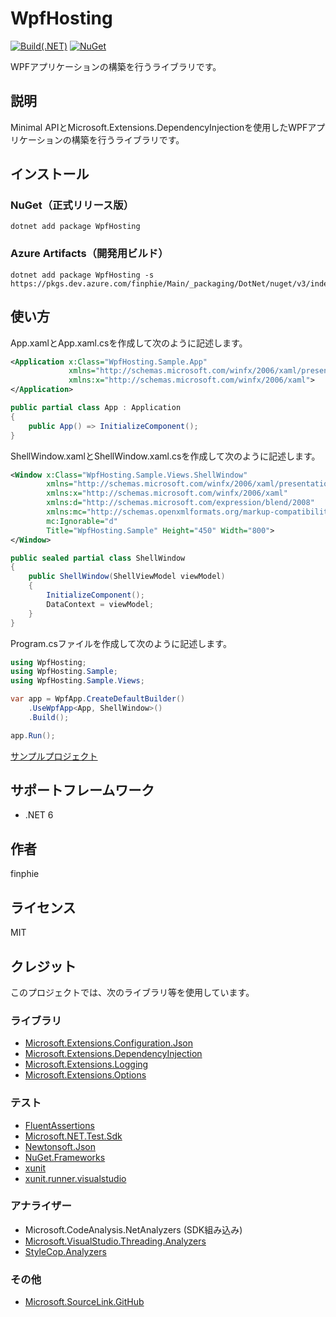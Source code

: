# WpfHosting

[![Build(.NET)](https://github.com/finphie/WpfHosting/actions/workflows/build-dotnet.yml/badge.svg)](https://github.com/finphie/WpfHosting/actions/workflows/build-dotnet.yml)
[![NuGet](https://img.shields.io/nuget/v/WpfHosting?color=0078d4&label=NuGet)](https://www.nuget.org/packages/WpfHosting/)

WPFアプリケーションの構築を行うライブラリです。

## 説明

Minimal APIとMicrosoft.Extensions.DependencyInjectionを使用したWPFアプリケーションの構築を行うライブラリです。

## インストール

### NuGet（正式リリース版）

```console
dotnet add package WpfHosting
```

### Azure Artifacts（開発用ビルド）

```console
dotnet add package WpfHosting -s https://pkgs.dev.azure.com/finphie/Main/_packaging/DotNet/nuget/v3/index.json
```

## 使い方

App.xamlとApp.xaml.csを作成して次のように記述します。

```xml
<Application x:Class="WpfHosting.Sample.App"
             xmlns="http://schemas.microsoft.com/winfx/2006/xaml/presentation"
             xmlns:x="http://schemas.microsoft.com/winfx/2006/xaml">
</Application>
```

```csharp
public partial class App : Application
{
    public App() => InitializeComponent();
}
```

ShellWindow.xamlとShellWindow.xaml.csを作成して次のように記述します。

```xml
<Window x:Class="WpfHosting.Sample.Views.ShellWindow"
        xmlns="http://schemas.microsoft.com/winfx/2006/xaml/presentation"
        xmlns:x="http://schemas.microsoft.com/winfx/2006/xaml"
        xmlns:d="http://schemas.microsoft.com/expression/blend/2008"
        xmlns:mc="http://schemas.openxmlformats.org/markup-compatibility/2006"
        mc:Ignorable="d"
        Title="WpfHosting.Sample" Height="450" Width="800">
</Window>
```

```csharp
public sealed partial class ShellWindow
{
    public ShellWindow(ShellViewModel viewModel)
    {
        InitializeComponent();
        DataContext = viewModel;
    }
}
```

Program.csファイルを作成して次のように記述します。

```csharp
using WpfHosting;
using WpfHosting.Sample;
using WpfHosting.Sample.Views;

var app = WpfApp.CreateDefaultBuilder()
    .UseWpfApp<App, ShellWindow>()
    .Build();

app.Run();
```

[サンプルプロジェクト](https://github.com/finphie/WpfHosting/tree/main/Source/WpfHosting.Sample)

## サポートフレームワーク

- .NET 6

## 作者

finphie

## ライセンス

MIT

## クレジット

このプロジェクトでは、次のライブラリ等を使用しています。

### ライブラリ

- [Microsoft.Extensions.Configuration.Json](https://github.com/dotnet/runtime)
- [Microsoft.Extensions.DependencyInjection](https://github.com/dotnet/runtime)
- [Microsoft.Extensions.Logging](https://github.com/dotnet/runtime)
- [Microsoft.Extensions.Options](https://github.com/dotnet/runtime)

### テスト

- [FluentAssertions](https://github.com/fluentassertions/fluentassertions)
- [Microsoft.NET.Test.Sdk](https://github.com/microsoft/vstest)
- [Newtonsoft.Json](https://github.com/JamesNK/Newtonsoft.Json)
- [NuGet.Frameworks](https://github.com/NuGet/NuGet.Client)
- [xunit](https://github.com/xunit/xunit)
- [xunit.runner.visualstudio](https://github.com/xunit/visualstudio.xunit)

### アナライザー

- Microsoft.CodeAnalysis.NetAnalyzers (SDK組み込み)
- [Microsoft.VisualStudio.Threading.Analyzers](https://github.com/Microsoft/vs-threading)
- [StyleCop.Analyzers](https://github.com/DotNetAnalyzers/StyleCopAnalyzers)

### その他

- [Microsoft.SourceLink.GitHub](https://github.com/dotnet/sourcelink)
